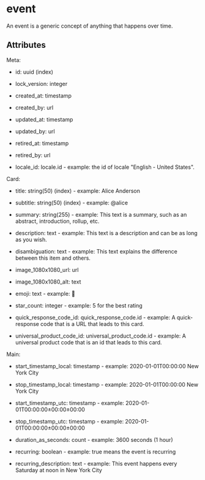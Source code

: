 # event


An event is a generic concept of anything that happens over time.

## Attributes

Meta:

* id: uuid (index)

* lock_version: integer

* created_at: timestamp

* created_by: url

* updated_at: timestamp

* updated_by: url

* retired_at: timestamp

* retired_by: url

* locale_id: locale.id - example: the id of locale "English - United States".

Card:

* title: string(50) (index) - example: Alice Anderson

* subtitle: string(50) (index) - example: @alice

* summary: string(255) - example: This text is a summary, such as an abstract, introduction, rollup, etc.

* description: text - example: This text is a description and can be as long as you wish.

* disambiguation: text - example: This text explains the difference between this item and others.

* image_1080x1080_url: url

* image_1080x1080_alt: text

* emoji: text - example: 🚀

* star_count: integer - example: 5 for the best rating

* quick_response_code_id: quick_response_code.id - example: A quick-response code that is a URL that leads to this card.

* universal_product_code_id: universal_product_code.id - example: A universal product code that is an id that leads to this card.

Main:

* start_timestamp_local: timestamp - example: 2020-01-01T00:00:00 New York City

* stop_timestamp_local: timestamp - example: 2020-01-01T00:00:00 New York City

* start_timestamp_utc: timestamp - example: 2020-01-01T00:00:00±00:00±00:00

* stop_timestamp_utc: timestamp - example: 2020-01-01T00:00:00±00:00±00:00

* duration_as_seconds: count - example: 3600 seconds (1 hour)

* recurring: boolean - example: true means the event is recurring

* recurring_description: text - example: This event happens every Saturday at noon in New York City

